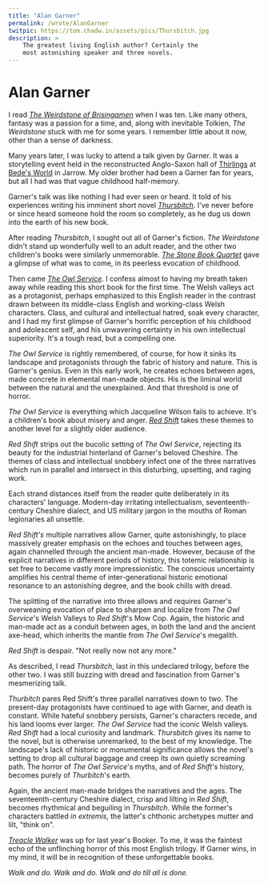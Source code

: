 ```yaml
---
title: "Alan Garner"
permalink: /wrote/AlanGarner
twitpic: https://tom.chadw.in/assets/pics/Thursbitch.jpg
description: >
    The greatest living English author? Certainly the  
    most astonishing speaker and three novels.
---
```


# Alan Garner

I read *[The Weirdstone of Brisingamen](https://en.wikipedia.org/wiki/The_Weirdstone_of_Brisingamen)* when I was ten. Like many others, 
fantasy was a passion for a time, and, along with inevitable Tolkien, 
*The Weirdstone* stuck with me for some years. I remember little about it 
now, other than a sense of darkness.

Many years later, I was lucky to attend a talk given by Garner. It was a 
storytelling event held in the reconstructed Anglo-Saxon hall of [Thirlings](https://jarrowhall.com/experimental_archaeo/thirlings-hall/) 
at [Bede's World](https://jarrowhall.com/) in Jarrow. My older brother had been a Garner fan for years, 
but all I had was that vague childhood half-memory.

Garner's talk was like nothing I had ever seen or heard. It told of his 
experiences writing his imminent short novel *[Thursbitch](https://www.theguardian.com/books/2003/oct/18/fiction.alangarner)*. 
I've never before or since heard someone hold the room so completely, as 
he dug us down into the earth of his new book. 

After reading *Thursbitch*, I sought out all of Garner's fiction. *The Weirdstone* 
didn't stand up wonderfully well to an adult reader, and the other two 
children's books were similarly unmemorable. *[The Stone Book Quartet](https://en.wikipedia.org/wiki/The_Stone_Book_Quartet)* gave a 
glimpse of what was to come, in its peerless evocation of childhood.

Then came *[The Owl Service](https://en.wikipedia.org/wiki/The_Owl_Service)*. I confess almost to having my breath taken away 
while reading this short book for the first time. The Welsh valleys act as a 
protagonist, perhaps emphasized to this English reader in the contrast drawn 
between its middle-class English and working-class Welsh characters. Class, 
and cultural and intellectual hatred, 
soak every character, and I had my first glimpse of Garner's horrific 
perception of his childhood and adolescent self, and his unwavering certainty 
in his own intellectual superiority. It's a tough read, but a compelling one.

*The Owl Service* is rightly remembered, of course, for how it sinks 
its landscape and protagonists through the fabric of history and nature. This 
is Garner's genius. Even in this early work, he creates echoes 
between ages, made concrete in elemental man-made objects. His is the liminal 
world between the natural and the unexplained. And that threshold is one of 
horror.

*The Owl Service* is everything which Jacqueline Wilson fails to achieve. It's 
a children's book about misery and anger. *[Red Shift](https://en.wikipedia.org/wiki/Red_Shift_(novel))* takes these themes to another 
level for a slightly older audience.

*Red Shift* strips out the bucolic setting of *The Owl Service*, rejecting its 
beauty for the industrial hinterland of Garner's beloved Cheshire. The themes 
of class and intellectual snobbery infect one of the three narratives which 
run in parallel and intersect in this disturbing, upsetting, and raging work. 

Each strand distances itself from the reader quite deliberately in its characters' 
language. Modern-day irritating intellectualism, seventeenth-century Cheshire 
dialect, and US military jargon in the mouths of Roman legionaries all unsettle. 

*Red Shift's* multiple narratives allow Garner, quite astonishingly, to place massively 
greater emphasis on the echoes and touches between ages, again channelled through 
the ancient man-made. However, because of the explicit narratives in different 
periods of history, this totemic relationship is set free to become vastly more 
impressionistic. The conscious uncertainty amplifies his 
central theme of inter-generational historic emotional resonance to an astonishing 
degree, and the book chills with dread.

The splitting of the narrative into three allows and requires Garner's overweaning 
evocation of place to sharpen and localize from *The Owl Service*'s Welsh Valleys to 
*Red Shift*'s Mow Cop. Again, the historic and man-made act as a conduit between ages, 
in both the land and the ancient axe-head, which inherits the mantle from *The Owl Service*'s 
megalith.

*Red Shift* is despair. "Not really now not any more."

As described, I read *Thursbitch*, last in this undeclared trilogy, before the other 
two. I was still buzzing with dread and fascination from Garner's mesmerizing talk. 

*Thurbitch* pares Red Shift's three parallel narratives down to two. The present-day 
protagonists have continued to age with Garner, and death is constant. While hateful snobbery persists, 
Garner's characters recede, and his land looms ever larger. *The Owl Service* had the 
iconic Welsh valleys. *Red Shift* had a local curiosity and landmark. *Thursbitch* gives 
its name to the novel, but is otherwise unremarked, to the best of my knowledge. 
The landscape's lack of historic or monumental significance 
allows the novel's setting to drop all cultural baggage and creep its own quietly 
screaming path. The horror of *The Owl Service*'s myths, and of *Red Shift*'s history, 
becomes purely of *Thurbitch*'s earth.

Again, the ancient man-made bridges the narratives and the ages. The seventeenth-century 
Cheshire dialect, crisp and lilting in *Red Shift*, becomes rhythmical and beguiling in 
*Thursbitch*. While the former's characters battled *in extremis*, the latter's chthonic 
archetypes mutter and lilt, "think on".

*[Treacle Walker](https://www.theguardian.com/books/2021/nov/01/treacle-walker-by-alan-garner-review-the-book-of-a-lifetime)* was up for last year's Booker. To me, it was the faintest echo of the 
unflinching horror of this most English trilogy. If Garner wins, in my mind, it will be 
in recognition of these unforgettable books.

*Walk and do. Walk and do. Walk and do till all is done.*
